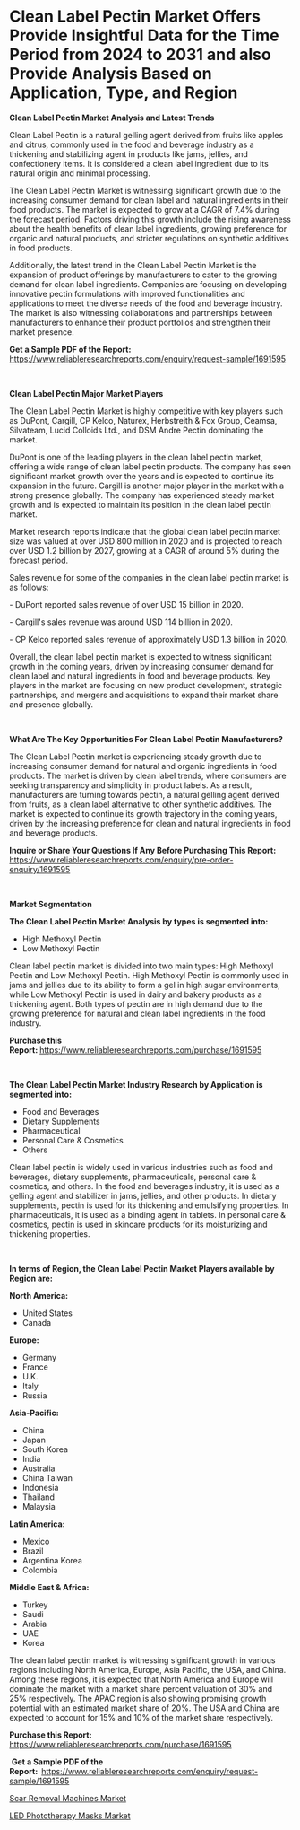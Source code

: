 <p><h1>Clean Label Pectin Market Offers Provide Insightful Data for the Time Period from 2024 to 2031 and also Provide Analysis Based on Application, Type, and Region</h1></p><p><strong>Clean Label Pectin Market Analysis and Latest Trends</strong></p>
<p><p>Clean Label Pectin is a natural gelling agent derived from fruits like apples and citrus, commonly used in the food and beverage industry as a thickening and stabilizing agent in products like jams, jellies, and confectionery items. It is considered a clean label ingredient due to its natural origin and minimal processing.</p><p>The Clean Label Pectin Market is witnessing significant growth due to the increasing consumer demand for clean label and natural ingredients in their food products. The market is expected to grow at a CAGR of 7.4% during the forecast period. Factors driving this growth include the rising awareness about the health benefits of clean label ingredients, growing preference for organic and natural products, and stricter regulations on synthetic additives in food products.</p><p>Additionally, the latest trend in the Clean Label Pectin Market is the expansion of product offerings by manufacturers to cater to the growing demand for clean label ingredients. Companies are focusing on developing innovative pectin formulations with improved functionalities and applications to meet the diverse needs of the food and beverage industry. The market is also witnessing collaborations and partnerships between manufacturers to enhance their product portfolios and strengthen their market presence.</p></p>
<p><strong>Get a Sample PDF of the Report:&nbsp;</strong> <a href="https://www.reliableresearchreports.com/enquiry/request-sample/1691595">https://www.reliableresearchreports.com/enquiry/request-sample/1691595</a></p>
<p>&nbsp;</p>
<p><strong>Clean Label Pectin Major Market Players</strong></p>
<p><p>The Clean Label Pectin Market is highly competitive with key players such as DuPont, Cargill, CP Kelco, Naturex, Herbstreith & Fox Group, Ceamsa, Silvateam, Lucid Colloids Ltd., and DSM Andre Pectin dominating the market. </p><p>DuPont is one of the leading players in the clean label pectin market, offering a wide range of clean label pectin products. The company has seen significant market growth over the years and is expected to continue its expansion in the future. Cargill is another major player in the market with a strong presence globally. The company has experienced steady market growth and is expected to maintain its position in the clean label pectin market.</p><p>Market research reports indicate that the global clean label pectin market size was valued at over USD 800 million in 2020 and is projected to reach over USD 1.2 billion by 2027, growing at a CAGR of around 5% during the forecast period.</p><p>Sales revenue for some of the companies in the clean label pectin market is as follows: </p><p>- DuPont reported sales revenue of over USD 15 billion in 2020. </p><p>- Cargill's sales revenue was around USD 114 billion in 2020. </p><p>- CP Kelco reported sales revenue of approximately USD 1.3 billion in 2020. </p><p>Overall, the clean label pectin market is expected to witness significant growth in the coming years, driven by increasing consumer demand for clean label and natural ingredients in food and beverage products. Key players in the market are focusing on new product development, strategic partnerships, and mergers and acquisitions to expand their market share and presence globally.</p></p>
<p>&nbsp;</p>
<p><strong>What Are The Key Opportunities For Clean Label Pectin Manufacturers?</strong></p>
<p><p>The Clean Label Pectin market is experiencing steady growth due to increasing consumer demand for natural and organic ingredients in food products. The market is driven by clean label trends, where consumers are seeking transparency and simplicity in product labels. As a result, manufacturers are turning towards pectin, a natural gelling agent derived from fruits, as a clean label alternative to other synthetic additives. The market is expected to continue its growth trajectory in the coming years, driven by the increasing preference for clean and natural ingredients in food and beverage products.</p></p>
<p><strong>Inquire or Share Your Questions If Any Before Purchasing This Report:</strong> <a href="https://www.reliableresearchreports.com/enquiry/pre-order-enquiry/1691595">https://www.reliableresearchreports.com/enquiry/pre-order-enquiry/1691595</a></p>
<p>&nbsp;</p>
<p><strong>Market Segmentation</strong></p>
<p><strong>The Clean Label Pectin Market Analysis by types is segmented into:</strong></p>
<p><ul><li>High Methoxyl Pectin</li><li>Low Methoxyl Pectin</li></ul></p>
<p><p>Clean label pectin market is divided into two main types: High Methoxyl Pectin and Low Methoxyl Pectin. High Methoxyl Pectin is commonly used in jams and jellies due to its ability to form a gel in high sugar environments, while Low Methoxyl Pectin is used in dairy and bakery products as a thickening agent. Both types of pectin are in high demand due to the growing preference for natural and clean label ingredients in the food industry.</p></p>
<p><strong>Purchase this Report:&nbsp;</strong><a href="https://www.reliableresearchreports.com/purchase/1691595">https://www.reliableresearchreports.com/purchase/1691595</a></p>
<p>&nbsp;</p>
<p><strong>The Clean Label Pectin Market Industry Research by Application is segmented into:</strong></p>
<p><ul><li>Food and Beverages</li><li>Dietary Supplements</li><li>Pharmaceutical</li><li>Personal Care & Cosmetics</li><li>Others</li></ul></p>
<p><p>Clean label pectin is widely used in various industries such as food and beverages, dietary supplements, pharmaceuticals, personal care & cosmetics, and others. In the food and beverages industry, it is used as a gelling agent and stabilizer in jams, jellies, and other products. In dietary supplements, pectin is used for its thickening and emulsifying properties. In pharmaceuticals, it is used as a binding agent in tablets. In personal care & cosmetics, pectin is used in skincare products for its moisturizing and thickening properties.</p></p>
<p>&nbsp;</p>
<p><strong>In terms of Region, the Clean Label Pectin Market Players available by Region are:</strong></p>
<p>
    <p> <strong> North America: </strong>
        <ul>
            <li>United States</li>
            <li>Canada</li>
        </ul>
        </p> 
    <p> <strong> Europe: </strong>
        <ul>
            <li>Germany</li>
            <li>France</li>
            <li>U.K.</li>
            <li>Italy</li>
            <li>Russia</li>
        </ul>
        </p> 
    <p> <strong> Asia-Pacific: </strong>
        <ul>
            <li>China</li>
            <li>Japan</li>
            <li>South Korea</li>
            <li>India</li>
            <li>Australia</li>
            <li>China Taiwan</li>
            <li>Indonesia</li>
            <li>Thailand</li>
            <li>Malaysia</li>
        </ul>
        </p> 
    <p> <strong> Latin America: </strong>
        <ul>
            <li>Mexico</li>
            <li>Brazil</li>
            <li>Argentina Korea</li>
            <li>Colombia</li>
        </ul>
        </p> 
    <p> <strong> Middle East & Africa: </strong>
        <ul>
            <li>Turkey</li>
            <li>Saudi</li>
            <li>Arabia</li>
            <li>UAE</li>
            <li>Korea</li>
        </ul>
    </p>
    </p>
<p><p>The clean label pectin market is witnessing significant growth in various regions including North America, Europe, Asia Pacific, the USA, and China. Among these regions, it is expected that North America and Europe will dominate the market with a market share percent valuation of 30% and 25% respectively. The APAC region is also showing promising growth potential with an estimated market share of 20%. The USA and China are expected to account for 15% and 10% of the market share respectively.</p></p>
<p><strong>Purchase this Report: </strong><a href="https://www.reliableresearchreports.com/purchase/1691595">https://www.reliableresearchreports.com/purchase/1691595</a></p>
<p>&nbsp;<strong>Get a Sample PDF of the Report:&nbsp;&nbsp;</strong><a href="https://www.reliableresearchreports.com/enquiry/request-sample/1691595">https://www.reliableresearchreports.com/enquiry/request-sample/1691595</a></p>
<p><strong></strong></p>
<p><p><a href="https://issuu.com/reportprime-2/docs/scar-removal-machines-market-size-2030.pptx">Scar Removal Machines Market</a></p><p><a href="https://issuu.com/reportprime-2/docs/led-phototherapy-masks-market-size-2030.pptx">LED Phototherapy Masks Market</a></p></p>